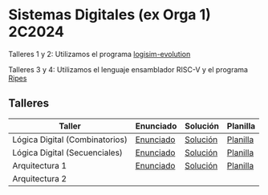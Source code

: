 # Sistemas Digitales (ex Orga 1) 2C2024

Talleres 1 y 2: Utilizamos el programa [logisim-evolution](https://github.com/logisim-evolution/logisim-evolution)

Talleres 3 y 4: Utilizamos el lenguaje ensamblador RISC-V y el programa [Ripes](https://github.com/mortbopet/Ripes)

## Talleres

| Taller | Enunciado | Solución | Planilla |
| - | - | - | - |
| Lógica Digital (Combinatorios) | [Enunciado](https://github.com/arielbakal/uba_sd/blob/main/Taller%20L%C3%B3gica%20Combinatoria/enunciado_solucion.pdf) | [Solución](https://github.com/arielbakal/uba_sd/blob/main/Taller%20L%C3%B3gica%20Combinatoria/solucion.circ) | [Planilla](https://github.com/arielbakal/uba_sd/blob/main/Taller%20L%C3%B3gica%20Combinatoria/enunciado_solucion.pdf) |
| Lógica Digital (Secuenciales) | [Enunciado](https://github.com/arielbakal/uba_sd/blob/main/Taller%20L%C3%B3gica%20Secuencial/enunciado.pdf) | [Solución](https://github.com/arielbakal/uba_sd/blob/main/Taller%20L%C3%B3gica%20Secuencial/solucion.circ) | [Planilla](https://github.com/arielbakal/uba_sd/blob/main/Taller%20L%C3%B3gica%20Secuencial/planilla.pdf) |
| Arquitectura 1 | [Enunciado](https://github.com/arielbakal/uba_sd/blob/main/Taller%20Arquitectura%201/enunciado.pdf) | [Solución](https://github.com/arielbakal/uba_sd/blob/main/Taller%20Arquitectura%201/planilla_respuestas.pdf) | [Planilla](https://github.com/arielbakal/uba_sd/blob/main/Taller%20Arquitectura%201/planilla_respuestas.pdf) |
| Arquitectura 2 |  |  |

